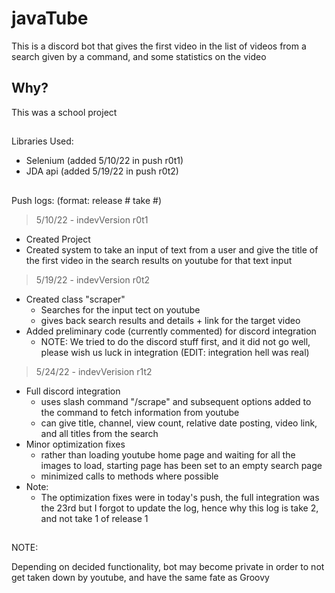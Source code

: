 # javaTube

This is a discord bot that gives the first video in the list of videos from a search given by a command, and some statistics on the video

## Why?

This was a school project

##

Libraries Used:
 - Selenium (added 5/10/22 in push r0t1)
 - JDA api (added 5/19/22 in push r0t2)

##

Push logs:
(format: release # take #)

> 5/10/22 - indevVersion r0t1
 - Created Project
 - Created system to take an input of text from a user and give the title of the first video in the search results on youtube for that text input

> 5/19/22 - indevVersion r0t2
 - Created class "scraper"
   - Searches for the input tect on youtube
   - gives back search results and details + link for the target video
 - Added preliminary code (currently commented) for discord integration
   - NOTE: We tried to do the discord stuff first, and it did not go well, please wish us luck in integration (EDIT: integration hell was real)

> 5/24/22 - indevVerision r1t2
  - Full discord integration
    - uses slash command "/scrape" and subsequent options added to the command to fetch information from youtube
    - can give title, channel, view count, relative date posting, video link, and all titles from the search
  - Minor optimization fixes
    - rather than loading youtube home page and waiting for all the images to load, starting page has been set to an empty search page
    - minimized calls to methods where possible
  - Note:
    - The optimization fixes were in today's push, the full integration was the 23rd but I forgot to update the log, hence why this log is take 2, and not take 1 of release 1

##

NOTE:

Depending on decided functionality, bot may become private in order to not get taken down by youtube, and have the same fate as Groovy
